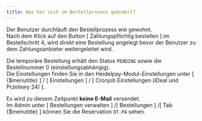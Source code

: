 ```yaml
---
title: Was hat sich im Bestellprozess geändert?
---
```


Der Benutzer durchläuft den Bestellprozess wie gewohnt.<br> 
Nach dem Klick auf den Button [ Zahlungspflichtig bestellen ] im Bestellschritt 4, wird direkt eine Bestellung angelegt bevor der Benutzer zu dem Zahlungsanbieter weitergeleitet wird.

Die temporäre Bestellung erhält den Status `PENDING` sowie die Bestellnummer 0 (einstellungsabhängig).  
Die Einstellungen finden Sie in den Heidelpay-Modul-Einstellungen unter [ {$menutitle} ] / [ Einstellungen ] / [ Cronjob Einstellungen (iDeal und Przelewy 24) ].

Es wird zu diesem Zeitpunkt **keine E-Mail** versendet.<br>
Im Admin unter [ Bestellungen verwalten ] /[ Bestellungen ] /[ Tab {$menutitle} ] können Sie die Reservation `OT.PA` sehen.
